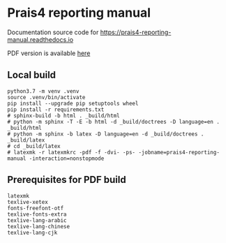 # Prais4 reporting manual

Documentation source code for <https://prais4-reporting-manual.readthedocs.io>

PDF version is available [here](https://buildmedia.readthedocs.org/media/pdf/prais4-reporting-manual/latest/prais4-reporting-manual.pdf)

## Local build

    python3.7 -m venv .venv
    source .venv/bin/activate
    pip install --upgrade pip setuptools wheel
    pip install -r requirements.txt
    # sphinx-build -b html . _build/html
    # python -m sphinx -T -E -b html -d _build/doctrees -D language=en . _build/html
    # python -m sphinx -b latex -D language=en -d _build/doctrees . _build/latex
    # cd _build/latex
    # latexmk -r latexmkrc -pdf -f -dvi- -ps- -jobname=prais4-reporting-manual -interaction=nonstopmode

## Prerequisites for PDF build

    latexmk
    texlive-xetex
    fonts-freefont-otf
    texlive-fonts-extra
    texlive-lang-arabic
    texlive-lang-chinese
    texlive-lang-cjk
